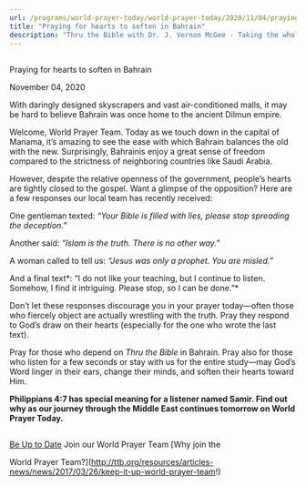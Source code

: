 ```yaml
---
url: /programs/world-prayer-today/world-prayer-today/2020/11/04/praying-for-hearts-to-soften-in-bahrain
title: "Praying for hearts to soften in Bahrain"
description: "Thru the Bible with Dr. J. Vernon McGee - Taking the whole Word to the whole world"
---
```







## 
 Praying for hearts to soften in Bahrain


November 04, 2020




With daringly designed skyscrapers and vast air-conditioned malls, it may be hard to believe Bahrain was once home to the ancient Dilmun empire. 

Welcome, World Prayer Team. Today as we touch down in the capital of Manama, it’s amazing to see the ease with which Bahrain balances the old with the new. Surprisingly, Bahrainis enjoy a great sense of freedom compared to the strictness of neighboring countries like Saudi Arabia. 

However, despite the relative openness of the government, people’s hearts are tightly closed to the gospel. Want a glimpse of the opposition? Here are a few responses our local team has recently received:

One gentleman texted: *“Your Bible is filled with lies, please stop spreading the deception.”*

Another said: *“Islam is the truth. There is no other way.”*

A woman called to tell us: *“Jesus was only a prophet. You are misled.”*

And a final text*: “I do not like your teaching, but I continue to listen. Somehow, I find it intriguing. Please stop, so I can be done.”*

Don’t let these responses discourage you in your prayer today—often those who fiercely object are actually wrestling with the truth. Pray they respond to God’s draw on their hearts (especially for the one who wrote the last text). 

Pray for those who depend on *Thru the Bible* in Bahrain. Pray also for those who listen for a few seconds or stay with us for the entire study—may God’s Word linger in their ears, change their minds, and soften their hearts toward Him.

**Philippians 4:7 has special meaning for a listener named Samir. Find out why as our journey through the Middle East continues tomorrow on World Prayer Today.**







## 




[Be Up to Date](http://feeds.feedburner.com/WorldPrayerToday "World Prayer Today RSS Feed")
Join our World Prayer Team
[Why join the  

World Prayer Team?](http://ttb.org/resources/articles-news/news/2017/03/26/keep-it-up-world-prayer-team!)





